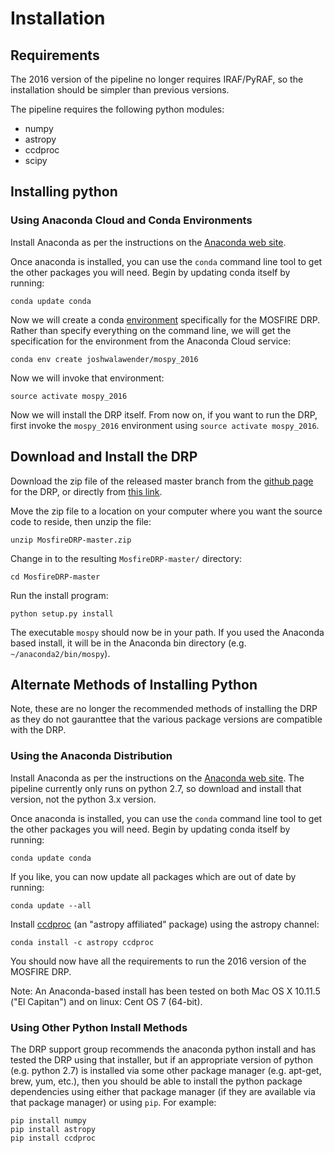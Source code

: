# Installation

## Requirements

The 2016 version of the pipeline no longer requires IRAF/PyRAF, so the installation should be simpler than previous versions.

The pipeline requires the following python modules:

* numpy
* astropy
* ccdproc
* scipy

## Installing python

### Using Anaconda Cloud and Conda Environments

Install Anaconda as per the instructions on the [Anaconda web site](https://www.continuum.io/downloads).

Once anaconda is installed, you can use the `conda` command line tool to get the other packages you will need.  Begin by updating conda itself by running:

    conda update conda

Now we will create a conda [environment](https://conda.io/docs/user-guide/tasks/manage-environments.html) specifically for the MOSFIRE DRP.  Rather than specify everything on the command line, we will get the specification for the environment from the Anaconda Cloud service:

    conda env create joshwalawender/mospy_2016

Now we will invoke that environment:

    source activate mospy_2016

Now we will install the DRP itself.  From now on, if you want to run the DRP, first invoke the `mospy_2016` environment using `source activate mospy_2016`.


## Download and Install the DRP

Download the zip file of the released master branch from the [github page](https://github.com/Keck-DataReductionPipelines/MosfireDRP) for the DRP, or directly from [this link](https://github.com/Keck-DataReductionPipelines/MosfireDRP/archive/master.zip).

Move the zip file to a location on your computer where you want the source code to reside, then unzip the file:

    unzip MosfireDRP-master.zip

Change in to the resulting ```MosfireDRP-master/``` directory:

    cd MosfireDRP-master

Run the install program:

    python setup.py install

The executable `mospy` should now be in your path.  If you used the Anaconda based install, it will be in the Anaconda bin directory (e.g. `~/anaconda2/bin/mospy`).


## Alternate Methods of Installing Python

Note, these are no longer the recommended methods of installing the DRP as they do not gauranttee that the various package versions are compatible with the DRP.

### Using the Anaconda Distribution

Install Anaconda as per the instructions on the [Anaconda web site](https://www.continuum.io/downloads).  The pipeline currently only runs on python 2.7, so download and install that version, not the python 3.x version.

Once anaconda is installed, you can use the `conda` command line tool to get the other packages you will need.  Begin by updating conda itself by running:

    conda update conda

If you like, you can now update all packages which are out of date by running:

    conda update --all

Install [ccdproc](http://ccdproc.readthedocs.io/en/latest/index.html) (an "astropy affiliated" package) using the astropy channel:

    conda install -c astropy ccdproc

You should now have all the requirements to run the 2016 version of the MOSFIRE DRP.

Note: An Anaconda-based install has been tested on both Mac OS X 10.11.5 ("El Capitan") and on linux: Cent OS 7 (64-bit).

### Using Other Python Install Methods

The DRP support group recommends the anaconda python install and has tested the DRP using that installer, but if an appropriate version of python (e.g. python 2.7) is installed via some other package manager (e.g. apt-get, brew, yum, etc.), then you should be able to install the python package dependencies using either that package manager (if they are available via that package manager) or using `pip`.  For example:

    pip install numpy
    pip install astropy
    pip install ccdproc

